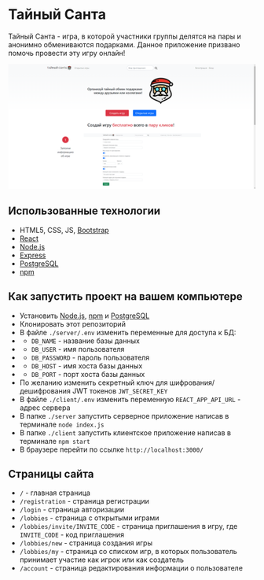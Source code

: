 # Тайный Санта

Тайный Санта - игра, в которой участники группы делятся на пары и анонимно обмениваются подарками.
Данное приложение призвано помочь провести эту игру онлайн!

![Main page](./screenshot.png)

## Использованные технологии

- HTML5, CSS, JS, [Bootstrap](https://getbootstrap.com/)
- [React](https://reactjs.org/)
- [Node.js](https://nodejs.org/en/)
- [Express](https://expressjs.com/)
- [PostgreSQL](https://www.postgresql.org/)
- [npm](https://www.npmjs.com/)

## Как запустить проект на вашем компьютере

- Установить [Node.js](https://nodejs.org/en/), [npm](https://www.npmjs.com/) и [PostgreSQL](https://www.postgresql.org/)
- Клонировать этот репозиторий
- В файле `./server/.env` изменить переменные для доступа к БД:
- - `DB_NAME` - название базы данных
- - `DB_USER` - имя пользователя
- - `DB_PASSWORD` - пароль пользователя
- - `DB_HOST` - имя хоста базы данных
- - `DB_PORT` - порт хоста базы данных
- По желанию изменить секретный ключ для шифрования/дешифрования JWT токенов `JWT_SECRET_KEY`
- В файле `./client/.env` изменить переменную `REACT_APP_API_URL` - адрес сервера
- В папке `./server` запустить серверное приложение написав в терминале `node index.js`
- В папке `./client` запустить клиентское приложение написав в терминале `npm start`
- В браузере перейти по ссылке `http://localhost:3000/`

## Страницы сайта

- `/` - главная страница
- `/registration` - страница регистрации
- `/login` - страница авторизации
- `/lobbies` - страница с открытыми играми
- `/lobbies/invite/INVITE_CODE` - страница приглашения в игру, где `INVITE_CODE` - код приглашения
- `/lobbies/new` - страница создания игры
- `/lobbies/my` - страница со списком игр, в которых пользователь принимает участие как игрок или как создатель
- `/account` - страница редактирования информации о пользователе

